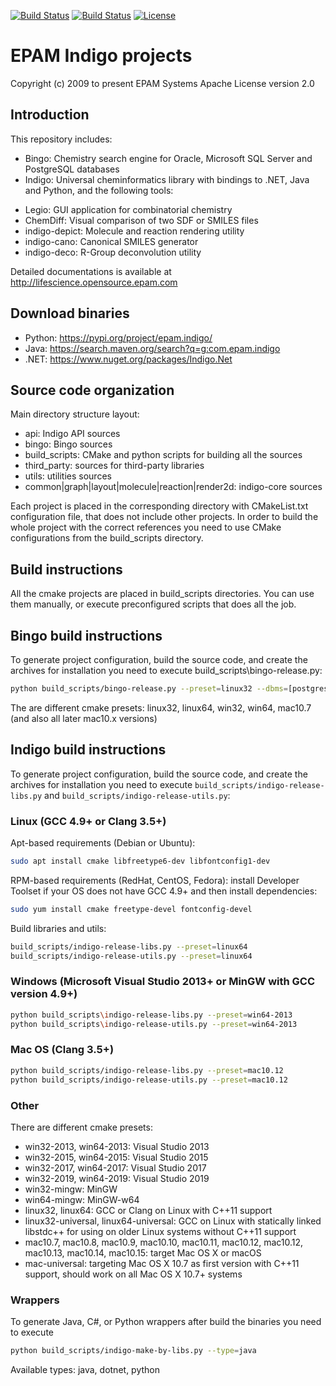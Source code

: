 [![Build Status](https://travis-ci.org/epam/Indigo.svg?branch=master)](https://travis-ci.org/epam/Indigo)
[![Build Status](https://ci.appveyor.com/api/projects/status/github/epam/indigo?branch=master&svg=true)](https://ci.appveyor.com/project/mkviatkovskii/indigo)
[![License](https://img.shields.io/badge/License-Apache%202.0-blue.svg)](https://opensource.org/licenses/Apache-2.0)

# EPAM Indigo projects #

Copyright (c) 2009 to present EPAM Systems
Apache License version 2.0

## Introduction ##

This repository includes:
 * Bingo: Chemistry search engine for Oracle, Microsoft SQL Server and PostgreSQL databases
 * Indigo: Universal cheminformatics library with bindings to .NET, Java and Python, and the following tools:
  - Legio: GUI application for combinatorial chemistry
  - ChemDiff: Visual comparison of two SDF or SMILES files
  - indigo-depict: Molecule and reaction rendering utility
  - indigo-cano: Canonical SMILES generator
  - indigo-deco: R-Group deconvolution utility

Detailed documentations is available at <http://lifescience.opensource.epam.com>

## Download binaries ##
* Python: https://pypi.org/project/epam.indigo/
* Java: https://search.maven.org/search?q=g:com.epam.indigo
* .NET: https://www.nuget.org/packages/Indigo.Net

## Source code organization ##

Main directory structure layout:
 * api: Indigo API sources
 * bingo: Bingo sources
 * build_scripts: CMake and python scripts for building all the sources
 * third_party: sources for third-party libraries
 * utils: utilities sources
 * common|graph|layout|molecule|reaction|render2d: indigo-core sources

Each project is placed in the corresponding directory with CMakeList.txt configuration
file, that does not include other projects. In order to build the whole project with the
correct references you need to use CMake configurations from the build_scripts directory.

## Build instructions ##

All the cmake projects are placed in build_scripts directories. You can use them manually,
or execute preconfigured scripts that does all the job.

## Bingo build instructions ##

To generate project configuration, build the source code, and create the archives for
installation you need to execute build_scripts\bingo-release.py:
```bash
python build_scripts/bingo-release.py --preset=linux32 --dbms=[postgres|oracle|sqlserver]
```
The are different cmake presets:
	linux32, linux64, win32, win64, mac10.7 (and also all later mac10.x versions)

## Indigo build instructions ##

To generate project configuration, build the source code, and create the archives for
installation you need to execute `build_scripts/indigo-release-libs.py` and
`build_scripts/indigo-release-utils.py`:


### Linux (GCC 4.9+ or Clang 3.5+)
Apt-based requirements (Debian or Ubuntu):
```bash
sudo apt install cmake libfreetype6-dev libfontconfig1-dev
```
RPM-based requirements (RedHat, CentOS, Fedora): install Developer Toolset if your OS does not have GCC 4.9+ and then install dependencies:
```bash
sudo yum install cmake freetype-devel fontconfig-devel
```
Build libraries and utils:
```bash
build_scripts/indigo-release-libs.py --preset=linux64
build_scripts/indigo-release-utils.py --preset=linux64
```
### Windows (Microsoft Visual Studio 2013+ or MinGW with GCC version 4.9+)
```bash
python build_scripts\indigo-release-libs.py --preset=win64-2013
python build_scripts\indigo-release-utils.py --preset=win64-2013
```
### Mac OS (Clang 3.5+)
```bash
python build_scripts/indigo-release-libs.py --preset=mac10.12
python build_scripts/indigo-release-utils.py --preset=mac10.12
```
### Other

There are different cmake presets:
* win32-2013, win64-2013: Visual Studio 2013
* win32-2015, win64-2015: Visual Studio 2015
* win32-2017, win64-2017: Visual Studio 2017
* win32-2019, win64-2019: Visual Studio 2019
* win32-mingw: MinGW
* win64-mingw: MinGW-w64 
* linux32, linux64: GCC or Clang on Linux with C++11 support
* linux32-universal, linux64-universal: GCC on Linux with statically linked libstdc++ for using on older Linux systems without C++11 support
* mac10.7, mac10.8, mac10.9, mac10.10, mac10.11, mac10.12, mac10.12, mac10.13, mac10.14, mac10.15: target Mac OS X or macOS
* mac-universal: targeting Mac OS X 10.7 as first version with C++11 support, should work on all Mac OS X 10.7+ systems

### Wrappers

To generate Java, C#, or Python wrappers after build the binaries you need to execute
```bash
python build_scripts/indigo-make-by-libs.py --type=java
```
Available types: java, dotnet, python
